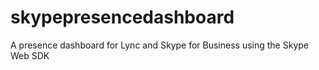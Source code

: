 # skypepresencedashboard
A presence dashboard for Lync and Skype for Business using the Skype Web SDK
